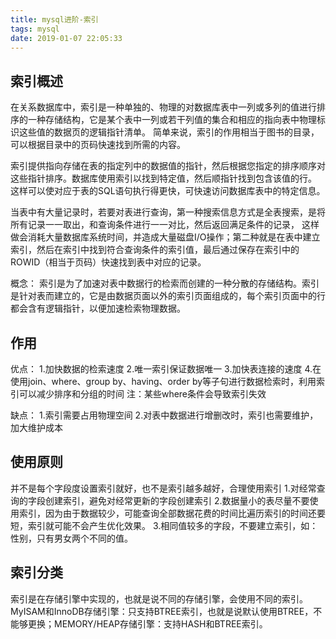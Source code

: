 ```yaml
---
title: mysql进阶-索引
tags: mysql
date: 2019-01-07 22:05:33
---
```


## 索引概述
在关系数据库中，索引是一种单独的、物理的对数据库表中一列或多列的值进行排序的一种存储结构，它是某个表中一列或若干列值的集合和相应的指向表中物理标识这些值的数据页的逻辑指针清单。
简单来说，索引的作用相当于图书的目录，可以根据目录中的页码快速找到所需的内容。

索引提供指向存储在表的指定列中的数据值的指针，然后根据您指定的排序顺序对这些指针排序。数据库使用索引以找到特定值，然后顺指针找到包含该值的行。
这样可以使对应于表的SQL语句执行得更快，可快速访问数据库表中的特定信息。

当表中有大量记录时，若要对表进行查询，第一种搜索信息方式是全表搜索，是将所有记录一一取出，和查询条件进行一一对比，然后返回满足条件的记录，
这样做会消耗大量数据库系统时间，并造成大量磁盘I/O操作；第二种就是在表中建立索引，然后在索引中找到符合查询条件的索引值，最后通过保存在索引中的ROWID（相当于页码）快速找到表中对应的记录。

概念：
索引是为了加速对表中数据行的检索而创建的一种分散的存储结构。索引是针对表而建立的，它是由数据页面以外的索引页面组成的，每个索引页面中的行都会含有逻辑指针，以便加速检索物理数据。

## 作用
优点：
1.加快数据的检索速度
2.唯一索引保证数据唯一
3.加快表连接的速度
4.在使用join、where、group by、having、order by等子句进行数据检索时，利用索引可以减少排序和分组的时间
注：某些where条件会导致索引失效

缺点：
1.索引需要占用物理空间
2.对表中数据进行增删改时，索引也需要维护，加大维护成本

## 使用原则
并不是每个字段度设置索引就好，也不是索引越多越好，合理使用索引
1.对经常查询的字段创建索引，避免对经常更新的字段创建索引
2.数据量小的表尽量不要使用索引，因为由于数据较少，可能查询全部数据花费的时间比遍历索引的时间还要短，索引就可能不会产生优化效果。
3.相同值较多的字段，不要建立索引，如：性别，只有男女两个不同的值。

## 索引分类
索引是在存储引擎中实现的，也就是说不同的存储引擎，会使用不同的索引。
MyISAM和InnoDB存储引擎：只支持BTREE索引，也就是说默认使用BTREE，不能够更换；MEMORY/HEAP存储引擎：支持HASH和BTREE索引。

